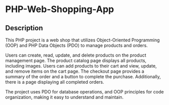 # PHP-Web-Shopping-App

## Description

This PHP project is a web shop that utilizes Object-Oriented Programming (OOP) and PHP Data Objects (PDO) to manage products and orders.

Users can create, read, update, and delete products on the product management page. The product catalog page displays all products, including images. Users can add products to their cart and view, update, and remove items on the cart page. The checkout page provides a summary of the order and a button to complete the purchase. Additionally, there is a page displaying all completed orders.

The project uses PDO for database operations, and OOP principles for code organization, making it easy to understand and maintain.
